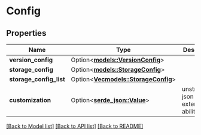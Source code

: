 # Config

## Properties

Name | Type | Description | Notes
------------ | ------------- | ------------- | -------------
**version_config** | Option<[**models::VersionConfig**](VersionConfig.md)> |  | [optional]
**storage_config** | Option<[**models::StorageConfig**](StorageConfig.md)> |  | [optional]
**storage_config_list** | Option<[**Vec<models::StorageConfig>**](StorageConfig.md)> |  | [optional]
**customization** | Option<[**serde_json::Value**](.md)> | unstructured json for extended abilities | [optional]

[[Back to Model list]](../README.md#documentation-for-models) [[Back to API list]](../README.md#documentation-for-api-endpoints) [[Back to README]](../README.md)



